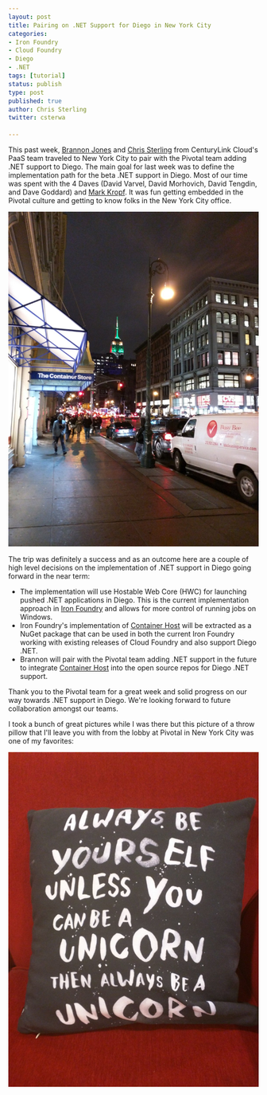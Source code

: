 ```yaml
---
layout: post
title: Pairing on .NET Support for Diego in New York City
categories:
- Iron Foundry
- Cloud Foundry
- Diego
- .NET
tags: [tutorial]
status: publish
type: post
published: true
author: Chris Sterling
twitter: csterwa

---
```


This past week, [Brannon Jones](http://twitter.com/brannon) and [Chris Sterling](http://twitter.com/csterwa) from CenturyLink Cloud's PaaS team traveled to New York City to pair with the Pivotal team adding .NET support to Diego. The main goal for last week was to define the implementation path for the beta .NET support in Diego. Most of our time was spent with the 4 Daves (David Varvel, David Morhovich, David Tengdin, and Dave Goddard) and [Mark Kropf](http://twitter.com/markkropf). It was fun getting embedded in the Pivotal culture and getting to know folks in the New York City office.

<img src="/img/blog/2015-01-12-pivotal-nyc-outside-front-door.jpeg"/>

The trip was definitely a success and as an outcome here are a couple of high level decisions on the implementation of .NET support in Diego going forward in the near term:

* The implementation will use Hostable Web Core (HWC) for launching pushed .NET applications in Diego. This is the
current implementation approach in [Iron Foundry](http://www.ironfoundry.org) and allows for more control of running jobs on Windows.
* Iron Foundry's implementation of [Container Host](https://github.com/IronFoundry/if_warden/tree/master/IronFoundry.Warden.ContainerHost) will be extracted as a NuGet package that can be used in both the current Iron Foundry working with existing releases of Cloud Foundry and also support Diego .NET.
* Brannon will pair with the Pivotal team adding .NET support in the future to integrate [Container Host](https://github.com/IronFoundry/if_warden/tree/master/IronFoundry.Warden.ContainerHost) into the open source repos for Diego .NET support.

Thank you to the Pivotal team for a great week and solid progress on our way towards .NET support in Diego. We're looking forward to future collaboration amongst our teams.

I took a bunch of great pictures while I was there but this picture of a throw pillow that I'll leave you with from the lobby at Pivotal in New York City was one of my favorites:

<img src="/img/blog/2015-01-12-unicorn-pillow.jpeg"/>
